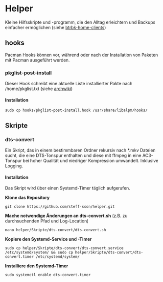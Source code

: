 # Helper
Kleine Hilfsskripte und -programm, die den Alltag erleichtern und Backups einfacher ermöglichen (siehe [btrbk-home-clients](https://github.com/steff-sson/btrbk-home-clients))

## hooks
Pacman Hooks können vor, während oder nach der Installation von Paketen mit Pacman ausgeführt werden.
### pkglist-post-install
Dieser Hook schreibt eine aktuelle Liste installierter Pakte nach /home/pkglist.txt (siehe [archwiki](https://wiki.archlinux.org/title/Pacman#Hooks))
#### Installation
`sudo cp hooks/pkglist-post-install.hook /usr/share/libalpm/hooks/`

## Skripte
### dts-convert
Ein Skript, das in einem bestimmbaren Ordner rekursiv nach *.mkv Dateien sucht, die eine DTS-Tonspur enthalten und diese mit ffmpeg in eine AC3-Tonspur bei hoher Qualität und niedriger Kompression umwandelt. Inklusive Logging.
#### Installation
Das Skript wird über einen Systemd-Timer täglich aufgerufen.

**Klone das Repository**

`git clone https://github.com/steff-sson/helper.git`

**Mache notwendige Änderungen an dts-convert.sh**
(z.B. zu durchsuchenden Pfad und Log-Location)

`nano helper/Skripte/dts-convert/dts-convert.sh`

**Kopiere den Systemd-Service und -Timer**

```sudo cp helper/Skripte/dts-convert/dts-convert.service /etc/systemd/system/ && sudo cp helper/Skripte/dts-convert/dts-convert.timer /etc/systemd/system/```

**Installiere den Systemd-Timer**

`sudo systemctl enable dts-convert.timer`
